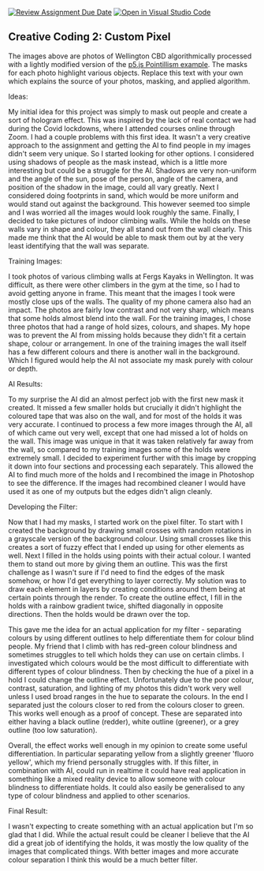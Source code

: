 [![Review Assignment Due Date](https://classroom.github.com/assets/deadline-readme-button-24ddc0f5d75046c5622901739e7c5dd533143b0c8e959d652212380cedb1ea36.svg)](https://classroom.github.com/a/fhdOjw6q)
[![Open in Visual Studio Code](https://classroom.github.com/assets/open-in-vscode-718a45dd9cf7e7f842a935f5ebbe5719a5e09af4491e668f4dbf3b35d5cca122.svg)](https://classroom.github.com/online_ide?assignment_repo_id=11955001&assignment_repo_type=AssignmentRepo)
## Creative Coding 2: Custom Pixel

The images above are photos of Wellington CBD algorithmically processed with a lightly modified version of the [p5.js Pointillism example](https://p5js.org/examples/image-pointillism.html). The masks for each photo highlight various objects. Replace this text with your own which explains the source of your photos, masking, and applied algorithm.


Ideas:

My initial idea for this project was simply to mask out people and create a sort of hologram effect. This was inspired by the lack of real contact we had during the Covid lockdowns, where I attended courses online through Zoom. I had a couple problems with this first idea. It wasn't a very creative approach to the assignment and getting the AI to find people in my images didn't seem very unique. So I started looking for other options. I considered using shadows of people as the mask instead, which is a little more interesting but could be a struggle for the AI. Shadows are very non-uniform and the angle of the sun, pose of the person, angle of the camera, and position of the shadow in the image, could all vary greatly. Next I considered doing footprints in sand, which would be more uniform and would stand out against the background. This however seemed too simple and I was worried all the images would look roughly the same. Finally, I decided to take pictures of indoor climbing walls. While the holds on these walls vary in shape and colour, they all stand out from the wall clearly. This made me think that the AI would be able to mask them out by at the very least identifying that the wall was separate.

Training Images:

I took photos of various climbing walls at Fergs Kayaks in Wellington. It was difficult, as there were other climbers in the gym at the time, so I had to avoid getting anyone in frame. This meant that the images I took were mostly close ups of the walls. The quality of my phone camera also had an impact. The photos are fairly low contrast and not very sharp, which means that some holds almost blend into the wall. For the training images, I chose three photos that had a range of hold sizes, colours, and shapes. My hope was to prevent the AI from missing holds because they didn't fit a certain shape, colour or arrangement. In one of the training images the wall itself has a few different colours and there is another wall in the background. Which I figured would help the AI not associate my mask purely with colour or depth.

AI Results:

To my surprise the AI did an almost perfect job with the first new mask it created. It missed a few smaller holds but crucially it didn't highlight the coloured tape that was also on the wall, and for most of the holds it was very accurate. I continued to process a few more images through the AI, all of which came out very well, except that one had missed a lot of holds on the wall. This image was unique in that it was taken relatively far away from the wall, so compared to my training images some of the holds were extremely small. I decided to experiment further with this image by cropping it down into four sections and processing each separately. This allowed the AI to find much more of the holds and I recombined the image in Photoshop to see the difference. If the images had recombined cleaner I would have used it as one of my outputs but the edges didn't align cleanly.

Developing the Filter:

Now that I had my masks, I started work on the pixel filter. To start with I created the background by drawing small crosses with random rotations in a grayscale version of the background colour. Using small crosses like this creates a sort of fuzzy effect that I ended up using for other elements as well. Next I filled in the holds using points with their actual colour. I wanted them to stand out more by giving them an outline. This was the first challenge as I wasn't sure if I'd need to find the edges of the mask somehow, or how I'd get everything to layer correctly. My solution was to draw each element in layers by creating conditions around them being at certain points through the render. To create the outline effect, I fill in the holds with a rainbow gradient twice, shifted diagonally in opposite directions. Then the holds would be drawn over the top. 

This gave me the idea for an actual application for my filter - separating colours by using different outlines to help differentiate them for colour blind people. My friend that I climb with has red-green colour blindness and sometimes struggles to tell which holds they can use on certain climbs. I investigated which colours would be the most difficult to differentiate with different types of colour blindness. Then by checking the hue of a pixel in a hold I could change the outline effect. Unfortunately due to the poor colour, contrast, saturation, and lighting of my photos this didn't work very well unless I used broad ranges in the hue to separate the colours. In the end I separated just the colours closer to red from the colours closer to green. This works well enough as a proof of concept. These are separated into either having a black outline (redder), white outline (greener), or a grey outline (too low saturation). 

Overall, the effect works well enough in my opinion to create some useful differentiation. In particular separating yellow from a slightly greener 'fluoro yellow', which my friend personally struggles with. If this filter, in combination with AI, could run in realtime it could have real application in something like a mixed reality device to allow someone with colour blindness to differentiate holds. It could also easily be generalised to any type of colour blindness and applied to other scenarios.

Final Result:

I wasn't expecting to create something with an actual application but I'm so glad that I did. While the actual result could be cleaner I believe that the AI did a great job of identifying the holds, it was mostly the low quality of the images that complicated things. With better images and more accurate colour separation I think this would be a much better filter.





